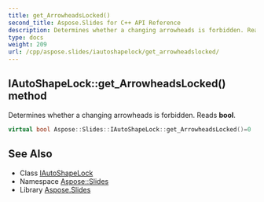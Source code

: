 ```yaml
---
title: get_ArrowheadsLocked()
second_title: Aspose.Slides for C++ API Reference
description: Determines whether a changing arrowheads is forbidden. Reads bool.
type: docs
weight: 209
url: /cpp/aspose.slides/iautoshapelock/get_arrowheadslocked/
---
```

## IAutoShapeLock::get_ArrowheadsLocked() method


Determines whether a changing arrowheads is forbidden. Reads **bool**.

```cpp
virtual bool Aspose::Slides::IAutoShapeLock::get_ArrowheadsLocked()=0
```

## See Also

* Class [IAutoShapeLock](./)
* Namespace [Aspose::Slides](../)
* Library [Aspose.Slides](../../)